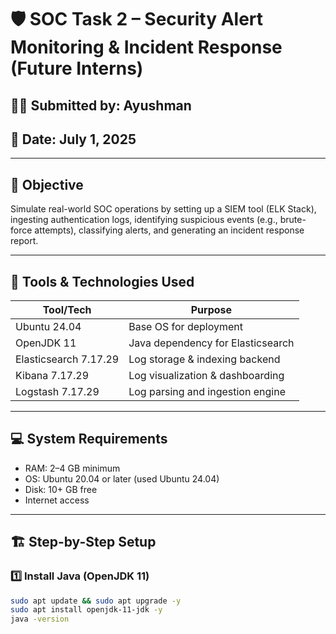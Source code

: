 # 🛡️ SOC Task 2 – Security Alert Monitoring & Incident Response (Future Interns)

## 👨‍💻 Submitted by: Ayushman  
## 📅 Date: July 1, 2025

---

## 📌 Objective

Simulate real-world SOC operations by setting up a SIEM tool (ELK Stack), ingesting authentication logs, identifying suspicious events (e.g., brute-force attempts), classifying alerts, and generating an incident response report.

---

## 🧰 Tools & Technologies Used

| Tool/Tech        | Purpose                                 |
|------------------|------------------------------------------|
| Ubuntu 24.04     | Base OS for deployment                   |
| OpenJDK 11       | Java dependency for Elasticsearch        |
| Elasticsearch 7.17.29 | Log storage & indexing backend        |
| Kibana 7.17.29   | Log visualization & dashboarding         |
| Logstash 7.17.29 | Log parsing and ingestion engine         |

---

## 💻 System Requirements

- RAM: 2–4 GB minimum
- OS: Ubuntu 20.04 or later (used Ubuntu 24.04)
- Disk: 10+ GB free
- Internet access

---

## 🏗️ Step-by-Step Setup

### 1️⃣ Install Java (OpenJDK 11)

```bash
sudo apt update && sudo apt upgrade -y
sudo apt install openjdk-11-jdk -y
java -version
